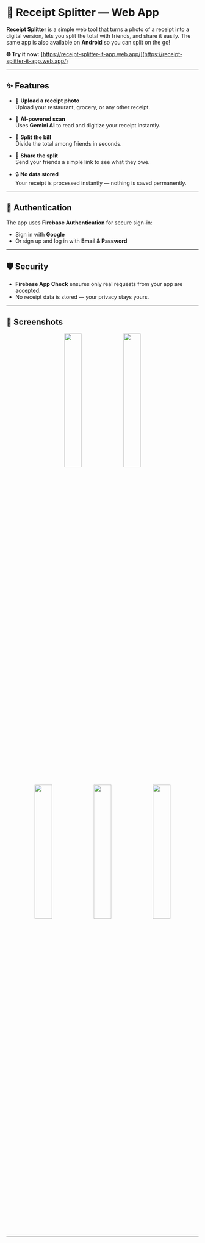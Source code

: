 # 🧾 Receipt Splitter — Web App

**Receipt Splitter** is a simple web tool that turns a photo of a receipt into a digital version, lets you split the total with friends, and share it easily. The same app is also available on **Android** so you can split on the go!

**🌐 Try it now:** [https://receipt-splitter-it-app.web.app/](https://receipt-splitter-it-app.web.app/)

---

## ✨ Features

- 📸 **Upload a receipt photo**  
  Upload your restaurant, grocery, or any other receipt.

- 🤖 **AI-powered scan**  
  Uses **Gemini AI** to read and digitize your receipt instantly.

- 👥 **Split the bill**  
  Divide the total among friends in seconds.

- 🔗 **Share the split**  
  Send your friends a simple link to see what they owe.

- 🔒 **No data stored**  
  Your receipt is processed instantly — nothing is saved permanently.

---

## 🔐 Authentication

The app uses **Firebase Authentication** for secure sign-in:
- Sign in with **Google**
- Or sign up and log in with **Email & Password**

---

## 🛡️ Security

- **Firebase App Check** ensures only real requests from your app are accepted.
- No receipt data is stored — your privacy stays yours.

---

## 📸 Screenshots

<p align="center">
  <img src="https://github.com/user-attachments/assets/1c1e14d7-2b25-4b39-a7dc-4c51471eb2ef" width="30%" />
  <img src="https://github.com/user-attachments/assets/06db93f0-b12e-4a67-8027-d0aa4ce57f1b" width="30%" />
</p>

<p align="center">
  <img src="https://github.com/user-attachments/assets/740dd804-fca0-4d20-8fbe-7efdc2d16dad" width="30%" />
  <img src="https://github.com/user-attachments/assets/092bdfac-2495-4247-a459-f1c20a10fb32" width="30%" />
  <img src="https://github.com/user-attachments/assets/2214185f-a7f7-4a04-bfa1-fce8a99b58b8" width="30%" />
</p>

---
